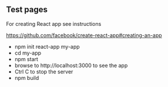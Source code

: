 ## Test pages
For creating React app see instructions

https://github.com/facebook/create-react-app#creating-an-app

- npm init react-app my-app
- cd my-app
- npm start
- browse to http://localhost:3000 to see the app
- Ctrl C to stop the server
- npm build


